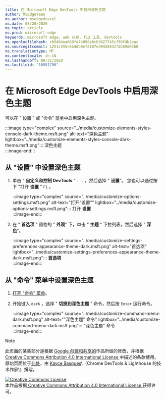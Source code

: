 ```yaml
---
title: 在 Microsoft Edge DevTools 中启用深色主题
author: MSEdgeTeam
ms.author: msedgedevrel
ms.date: 08/28/2020
ms.topic: article
ms.prod: microsoft-edge
keywords: microsoft edge, web 开发, f12 工具, devtools
ms.openlocfilehash: cb5404ea088fa74890a6cb5027745cf59f4b2eac
ms.sourcegitcommit: 1251c555c6b4db8ef8187ed94d8832fdb89d03b8
ms.translationtype: MT
ms.contentlocale: zh-CN
ms.lasthandoff: 08/31/2020
ms.locfileid: "10981790"
---
```

<!-- Copyright Kayce Basques 

   Licensed under the Apache License, Version 2.0 (the "License");
   you may not use this file except in compliance with the License.
   You may obtain a copy of the License at

       https://www.apache.org/licenses/LICENSE-2.0

   Unless required by applicable law or agreed to in writing, software
   distributed under the License is distributed on an "AS IS" BASIS,
   WITHOUT WARRANTIES OR CONDITIONS OF ANY KIND, either express or implied.
   See the License for the specific language governing permissions and
   limitations under the License.  -->





# 在 Microsoft Edge DevTools 中启用深色主题   

  

可以在 " [设置](#set-up-dark-theme-from-settings) " 或 "命令" [菜单](#set-up-dark-theme-from-the-command-menu)中启用深色主题。  

:::image type="complex" source="../media/customize-elements-styles-console-dark-theme.msft.png" alt-text="深色主题" lightbox="../media/customize-elements-styles-console-dark-theme.msft.png":::
   深色主题  
:::image-end:::  

## 从 "设置" 中设置深色主题   

1.  单击 " **自定义和控制 DevTools** " `...` ，然后选择 " **设置**"。  您也可以通过按下 "打开 **设置** " `F1` 。  
    
    :::image type="complex" source="../media/customize-options-settings.msft.png" alt-text="打开“设置”" lightbox="../media/customize-options-settings.msft.png":::
       打开 **设置**  
    :::image-end:::  

1.  在 " **首选项** " 窗格的 " **外观**" 下，单击 " **主题** " 下拉列表，然后选择 " **深色**"。  
    
    :::image type="complex" source="../media/customize-settings-preferences-appearance-theme-dark.msft.png" alt-text="首选项" lightbox="../media/customize-settings-preferences-appearance-theme-dark.msft.png":::
       **首选项**  
    :::image-end:::  

## 从 "命令" 菜单中设置深色主题   

1.  [打开 "命令" 菜单][DevtoolsCommandMenu]。  
1.  开始键入 `dark` ，选择 " **切换到深色主题** " 命令，然后按 `Enter` 运行命令。  
    
    :::image type="complex" source="../media/customize-command-menu-dark.msft.png" alt-text=""深色主题" 命令" lightbox="../media/customize-command-menu-dark.msft.png":::
       "深色主题" 命令  
    :::image-end:::  
    
<!--  
   


-->  

<!-- links -->  

[DevtoolsCommandMenu]: ../command-menu/index.md "命令菜单 |Microsoft 文档"  

> [!NOTE]
> 此页面的某些部分是根据 [Google 创建和共享的][GoogleSitePolicies]作品所做的修改，并根据[ Creative Commons Attribution 4.0 International License ][CCA4IL]中描述的条款使用。  
> 原始页面位于[此处](https://developers.google.com/web/tools/chrome-devtools/customize/dark-theme)，由 [Kayce Basques][KayceBasques]\（Chrome DevTools \& Lighthouse 的技术作家\）撰写。  

[![Creative Commons License][CCby4Image]][CCA4IL]  
本作品根据[ Creative Commons Attribution 4.0 International License ][CCA4IL]获得许可。  

[CCA4IL]: https://creativecommons.org/licenses/by/4.0  
[CCby4Image]: https://i.creativecommons.org/l/by/4.0/88x31.png  
[GoogleSitePolicies]: https://developers.google.com/terms/site-policies  
[KayceBasques]: https://developers.google.com/web/resources/contributors/kaycebasques  
